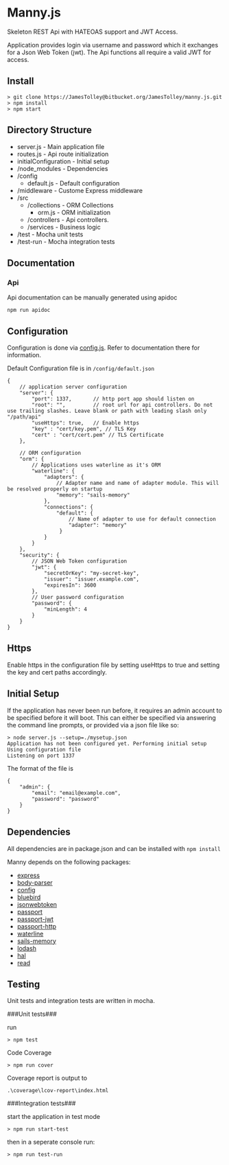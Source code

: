# Manny.js #

Skeleton REST Api with HATEOAS support and JWT Access.

Application provides login via username and password which it exchanges for a Json Web Token (jwt). The Api functions all require a valid JWT for access.

## Install ##

```
> git clone https://JamesTolley@bitbucket.org/JamesTolley/manny.js.git
> npm install
> npm start
```

## Directory Structure ##

 - server.js - Main application file
 - routes.js - Api route initialization
 - initialConfiguration - Initial setup
 - /node_modules - Dependencies
 - /config
    - default.js - Default configuration
 - /middleware - Custome Express middleware
 - /src
    - /collections - ORM Collections
        - orm.js   - ORM initialization
    - /controllers - Api controllers.
    - /services    - Business logic
 - /test - Mocha unit tests
 - /test-run - Mocha integration tests
  
## Documentation ##

### Api ###

Api documentation can be manually generated using apidoc

```
npm run apidoc
```

## Configuration ##

Configuration is done via [config.js](https://github.com/lorenwest/node-config). Refer to documentation there for information.

Default Configuration file is in `/config/default.json`
```
{
    // application server configuration
    "server": {
        "port": 1337,       // http port app should listen on
        "root": "",         // root url for api controllers. Do not use trailing slashes. Leave blank or path with leading slash only "/path/api"
        "useHttps": true,   // Enable https
        "key" : "cert/key.pem", // TLS Key
        "cert" : "cert/cert.pem" // TLS Certificate  
    },

    // ORM configuration
    "orm": {
        // Applications uses waterline as it's ORM
        "waterline": {
            "adapters": {
                // Adapter name and name of adapter module. This will be resolved properly on startup
                "memory": "sails-memory" 
            },
            "connections": {
                "default": {
                    // Name of adapter to use for default connection
                    "adapter": "memory"
                 }
            }
        }
    },
    "security": {
        // JSON Web Token configuration
        "jwt": {
            "secretOrKey": "my-secret-key", 
            "issuer": "issuer.example.com", 
            "expiresIn": 3600
        },
        // User password configuration
		"password": {
			"minLength": 4
		}        
    }
}
```

## Https ##

Enable https in the configuration file by setting useHttps to true and setting the key and cert paths accordingly.

## Initial Setup ##

If the application has never been run before, it requires an admin account to be specified before it will boot. 
This can either be specified via answering the command line prompts, or provided via a json file like so:

```
> node server.js --setup=./mysetup.json
Application has not been configured yet. Performing initial setup
Using configuration file
Listening on port 1337
```

The format of the file is

```
{
	"admin": {
		"email": "email@example.com",
		"password": "password"
	}
}
```

## Dependencies ##

All dependencies are in package.json and can be installed with `npm install`

Manny depends on the following packages:
 - [express](http://expressjs.com/)
 - [body-parser](https://github.com/expressjs/body-parser)
 - [config](https://github.com/lorenwest/node-config)
 - [bluebird](https://github.com/petkaantonov/bluebird)
 - [jsonwebtoken](https://github.com/auth0/node-jsonwebtoken)
 - [passport](http://passportjs.org/)
 - [passport-jwt](https://github.com/themikenicholson/passport-jwt)
 - [passport-http](https://github.com/jaredhanson/passport-http)
 - [waterline](https://github.com/balderdashy/waterline)
 - [sails-memory](https://github.com/balderdashy/sails-memory)
 - [lodash](https://lodash.com/)
 - [hal](https://github.com/naholyr/js-hal)
 - [read](https://github.com/isaacs/read)
 
## Testing ##

Unit tests and integration tests are written in mocha. 

###Unit tests###

run

```
> npm test
```

Code Coverage

```
> npm run cover
```

Coverage report is output to 
```
.\coverage\lcov-report\index.html
```

###Integration tests###

start the application in test mode

```
> npm run start-test
```

then in a seperate console run:

```
> npm run test-run
```